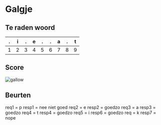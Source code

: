 # Galgje

## Te raden woord

|.|i|.|e|.|.|a|.|t|
|-|-|-|-|-|-|-|-|-|
|1|2|3|4|5|6|7|8|9|

## Score
![gallow](./images/3.png)

## Beurten
req1 = p
resp1 =  nee niet goed
req2 = e
resp2 = goedzo
req3 = a
resp3 = goedzo
req4 = t
resp4 = goedzo
req5 = i
resp6 = goedzo
req = k
resp7 = nope
